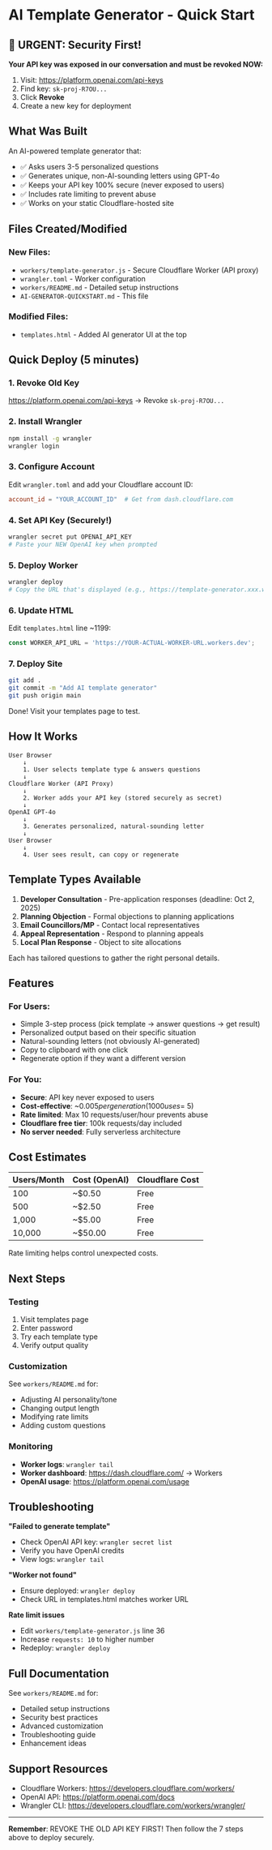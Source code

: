 # AI Template Generator - Quick Start

## 🚨 URGENT: Security First!

**Your API key was exposed in our conversation and must be revoked NOW:**

1. Visit: https://platform.openai.com/api-keys
2. Find key: `sk-proj-R7OU...`
3. Click **Revoke**
4. Create a new key for deployment

## What Was Built

An AI-powered template generator that:
- ✅ Asks users 3-5 personalized questions
- ✅ Generates unique, non-AI-sounding letters using GPT-4o
- ✅ Keeps your API key 100% secure (never exposed to users)
- ✅ Includes rate limiting to prevent abuse
- ✅ Works on your static Cloudflare-hosted site

## Files Created/Modified

### New Files:
- `workers/template-generator.js` - Secure Cloudflare Worker (API proxy)
- `wrangler.toml` - Worker configuration
- `workers/README.md` - Detailed setup instructions
- `AI-GENERATOR-QUICKSTART.md` - This file

### Modified Files:
- `templates.html` - Added AI generator UI at the top

## Quick Deploy (5 minutes)

### 1. Revoke Old Key
https://platform.openai.com/api-keys → Revoke `sk-proj-R7OU...`

### 2. Install Wrangler
```bash
npm install -g wrangler
wrangler login
```

### 3. Configure Account
Edit `wrangler.toml` and add your Cloudflare account ID:
```toml
account_id = "YOUR_ACCOUNT_ID"  # Get from dash.cloudflare.com
```

### 4. Set API Key (Securely!)
```bash
wrangler secret put OPENAI_API_KEY
# Paste your NEW OpenAI key when prompted
```

### 5. Deploy Worker
```bash
wrangler deploy
# Copy the URL that's displayed (e.g., https://template-generator.xxx.workers.dev)
```

### 6. Update HTML
Edit `templates.html` line ~1199:
```javascript
const WORKER_API_URL = 'https://YOUR-ACTUAL-WORKER-URL.workers.dev';
```

### 7. Deploy Site
```bash
git add .
git commit -m "Add AI template generator"
git push origin main
```

Done! Visit your templates page to test.

## How It Works

```
User Browser
    ↓
    1. User selects template type & answers questions
    ↓
Cloudflare Worker (API Proxy)
    ↓
    2. Worker adds your API key (stored securely as secret)
    ↓
OpenAI GPT-4o
    ↓
    3. Generates personalized, natural-sounding letter
    ↓
User Browser
    ↓
    4. User sees result, can copy or regenerate
```

## Template Types Available

1. **Developer Consultation** - Pre-application responses (deadline: Oct 2, 2025)
2. **Planning Objection** - Formal objections to planning applications
3. **Email Councillors/MP** - Contact local representatives
4. **Appeal Representation** - Respond to planning appeals
5. **Local Plan Response** - Object to site allocations

Each has tailored questions to gather the right personal details.

## Features

### For Users:
- Simple 3-step process (pick template → answer questions → get result)
- Personalized output based on their specific situation
- Natural-sounding letters (not obviously AI-generated)
- Copy to clipboard with one click
- Regenerate option if they want a different version

### For You:
- **Secure**: API key never exposed to users
- **Cost-effective**: ~$0.005 per generation (1000 uses = ~$5)
- **Rate limited**: Max 10 requests/user/hour prevents abuse
- **Cloudflare free tier**: 100k requests/day included
- **No server needed**: Fully serverless architecture

## Cost Estimates

| Users/Month | Cost (OpenAI) | Cloudflare Cost |
|-------------|---------------|-----------------|
| 100         | ~$0.50        | Free            |
| 500         | ~$2.50        | Free            |
| 1,000       | ~$5.00        | Free            |
| 10,000      | ~$50.00       | Free            |

Rate limiting helps control unexpected costs.

## Next Steps

### Testing
1. Visit templates page
2. Enter password
3. Try each template type
4. Verify output quality

### Customization
See `workers/README.md` for:
- Adjusting AI personality/tone
- Changing output length
- Modifying rate limits
- Adding custom questions

### Monitoring
- **Worker logs**: `wrangler tail`
- **Worker dashboard**: https://dash.cloudflare.com/ → Workers
- **OpenAI usage**: https://platform.openai.com/usage

## Troubleshooting

**"Failed to generate template"**
- Check OpenAI API key: `wrangler secret list`
- Verify you have OpenAI credits
- View logs: `wrangler tail`

**"Worker not found"**
- Ensure deployed: `wrangler deploy`
- Check URL in templates.html matches worker URL

**Rate limit issues**
- Edit `workers/template-generator.js` line 36
- Increase `requests: 10` to higher number
- Redeploy: `wrangler deploy`

## Full Documentation

See `workers/README.md` for:
- Detailed setup instructions
- Security best practices
- Advanced customization
- Troubleshooting guide
- Enhancement ideas

## Support Resources

- Cloudflare Workers: https://developers.cloudflare.com/workers/
- OpenAI API: https://platform.openai.com/docs
- Wrangler CLI: https://developers.cloudflare.com/workers/wrangler/

---

**Remember**: REVOKE THE OLD API KEY FIRST! Then follow the 7 steps above to deploy securely.
